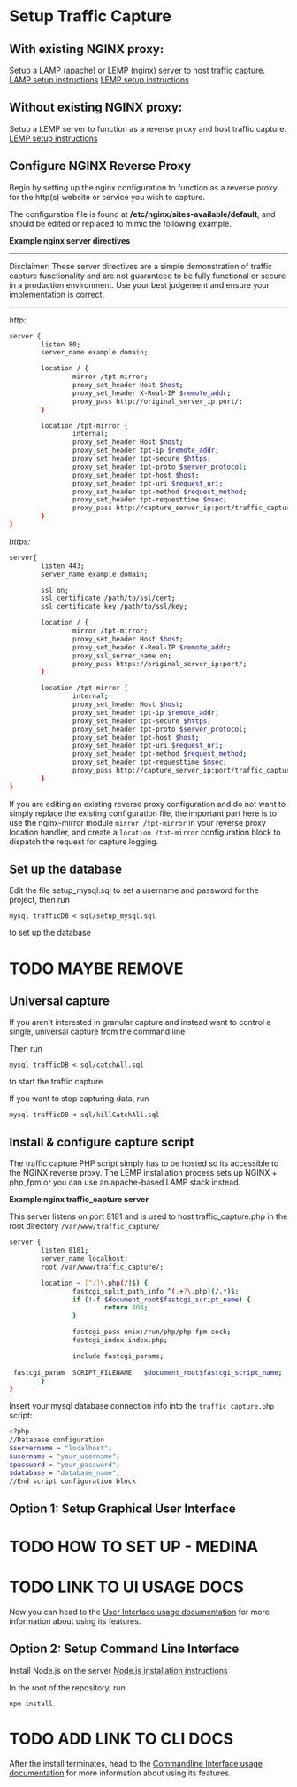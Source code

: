 # Setup Traffic Capture

## With existing NGINX proxy:

Setup a LAMP (apache) or LEMP (nginx) server to host traffic capture.
[LAMP setup instructions](https://www.digitalocean.com/community/tutorials/how-to-install-linux-apache-mysql-php-lamp-stack-ubuntu-18-04)
[LEMP setup instructions](https://www.digitalocean.com/community/tutorials/how-to-install-linux-nginx-mysql-php-lemp-stack-ubuntu-18-04)

## Without existing NGINX proxy:

Setup a LEMP server to function as a reverse proxy and host traffic capture.
[LEMP setup instructions](https://www.digitalocean.com/community/tutorials/how-to-install-linux-nginx-mysql-php-lemp-stack-ubuntu-18-04)

## Configure NGINX Reverse Proxy

Begin by setting up the nginx configuration to function as a reverse proxy for the http(s) website or service you wish to capture.

The configuration file is found at **/etc/nginx/sites-available/default**, and should be edited or replaced to mimic the following example.

**Example nginx server directives**

***
Disclaimer: These server directives are a simple demonstration of traffic capture functionality and are not guaranteed to be fully functional or secure in a production environment. Use your best judgement and ensure your implementation is correct.
***

*http:*

``` sh
server {
        listen 80;
        server_name example.domain;

        location / {
                mirror /tpt-mirror;
                proxy_set_header Host $host;
                proxy_set_header X-Real-IP $remote_addr;
                proxy_pass http://original_server_ip:port/;
        }

        location /tpt-mirror {
                internal;
                proxy_set_header Host $host;
                proxy_set_header tpt-ip $remote_addr;
                proxy_set_header tpt-secure $https;
                proxy_set_header tpt-proto $server_protocol;
                proxy_set_header tpt-host $host;
                proxy_set_header tpt-uri $request_uri;
                proxy_set_header tpt-method $request_method;
                proxy_set_header tpt-requesttime $msec;
                proxy_pass http://capture_server_ip:port/traffic_capture.php;
        }
}
```

*https:*

``` sh
server{
        listen 443;
        server_name example.domain;

        ssl on;
        ssl_certificate /path/to/ssl/cert;
        ssl_certificate_key /path/to/ssl/key;

        location / {
                mirror /tpt-mirror;
                proxy_set_header Host $host;
                proxy_set_header X-Real-IP $remote_addr;
                proxy_ssl_server_name on;
                proxy_pass https://original_server_ip:port/;
        }

        location /tpt-mirror {
                internal;
                proxy_set_header Host $host;
                proxy_set_header tpt-ip $remote_addr;
                proxy_set_header tpt-secure $https;
                proxy_set_header tpt-proto $server_protocol;
                proxy_set_header tpt-host $host;
                proxy_set_header tpt-uri $request_uri;
                proxy_set_header tpt-method $request_method;
                proxy_set_header tpt-requesttime $msec;
                proxy_pass http://capture_server_ip:port/traffic_capture.php;
        }
}
```

If you are editing an existing reverse proxy configuration and do not want to simply replace the existing configuration file, the important part here is to use the nginx-mirror module `mirror /tpt-mirror` in your reverse proxy location handler, and create a  `location /tpt-mirror` configuration block to dispatch the request for capture logging.

## Set up the database

Edit the file setup_mysql.sql to set a username and password for the project, then run
```
mysql trafficDB < sql/setup_mysql.sql
```
to set up the database

# TODO MAYBE REMOVE 

## Universal capture

If you aren't interested in granular capture and instead want to control a single, universal capture from the command line

Then run
```
mysql trafficDB < sql/catchAll.sql
```
to start the traffic capture.

If you want to stop capturing data, run
```
mysql trafficDB < sql/killCatchAll.sql
```

## Install & configure capture script

The traffic capture PHP script simply has to be hosted so its accessible to the NGINX reverse proxy. The LEMP installation process sets up NGINX + php_fpm or you can use an apache-based LAMP stack instead.

**Example nginx traffic_capture server**

This server listens on port 8181 and is used to host traffic_capture.php in the root directory `/var/www/traffic_capture/`

``` sh
server {
        listen 8181;
        server_name localhost;
        root /var/www/traffic_capture/;

        location ~ [^/]\.php(/|$) {
                fastcgi_split_path_info ^(.+?\.php)(/.*)$;
                if (!-f $document_root$fastcgi_script_name) {
                        return 404;
                }

                fastcgi_pass unix:/run/php/php-fpm.sock;
                fastcgi_index index.php;

                include fastcgi_params;
                
 fastcgi_param  SCRIPT_FILENAME   $document_root$fastcgi_script_name;
        }
}
```

Insert your mysql database connection info into the `traffic_capture.php` script:

``` sh
<?php
//Database configuration
$servername = "localhost";
$username = "your_username";
$password = "your_password";
$database = "database_name";
//End script configuration block
```

## Option 1: Setup Graphical User Interface

# TODO HOW TO SET UP - MEDINA

# TODO LINK TO UI USAGE DOCS

Now you can head to the [User Interface usage documentation](https://github.com/tacemonster/traffic-playback/tree/master/????????.md) for more information about using its features.

## Option 2: Setup Command Line Interface

Install Node.js on the server
[Node.js installation instructions](https://nodejs.org/en/download/package-manager/)

In the root of the repository, run 
```
npm install
```

# TODO ADD LINK TO CLI DOCS
After the install terminates, head to the [Commandline Interface usage documentation](https://github.com/tacemonster/traffic-playback/tree/master/????????.md) for more information about using its features.